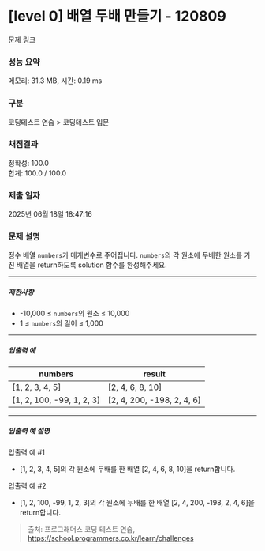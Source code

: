 # [level 0] 배열 두배 만들기 - 120809 

[문제 링크](https://school.programmers.co.kr/learn/courses/30/lessons/120809) 

### 성능 요약

메모리: 31.3 MB, 시간: 0.19 ms

### 구분

코딩테스트 연습 > 코딩테스트 입문

### 채점결과

정확성: 100.0<br/>합계: 100.0 / 100.0

### 제출 일자

2025년 06월 18일 18:47:16

### 문제 설명

<p>정수 배열 <code>numbers</code>가 매개변수로 주어집니다. <code>numbers</code>의 각 원소에 두배한 원소를 가진 배열을 return하도록 solution 함수를 완성해주세요.</p>

<hr>

<h5>제한사항</h5>

<ul>
<li>-10,000 ≤ <code>numbers</code>의 원소 ≤ 10,000</li>
<li>1 ≤ <code>numbers</code>의 길이 ≤ 1,000</li>
</ul>

<hr>

<h5>입출력 예</h5>
<table class="table">
        <thead><tr>
<th>numbers</th>
<th>result</th>
</tr>
</thead>
        <tbody><tr>
<td>[1, 2, 3, 4, 5]</td>
<td>[2, 4, 6, 8, 10]</td>
</tr>
<tr>
<td>[1, 2, 100, -99, 1, 2, 3]</td>
<td>[2, 4, 200, -198, 2, 4, 6]</td>
</tr>
</tbody>
      </table>
<hr>

<h5>입출력 예 설명</h5>

<p>입출력 예 #1</p>

<ul>
<li>[1, 2, 3, 4, 5]의 각 원소에 두배를 한 배열 [2, 4, 6, 8, 10]을 return합니다.</li>
</ul>

<p>입출력 예 #2</p>

<ul>
<li>[1, 2, 100, -99, 1, 2, 3]의 각 원소에 두배를 한 배열 [2, 4, 200, -198, 2, 4, 6]을 return합니다.</li>
</ul>


> 출처: 프로그래머스 코딩 테스트 연습, https://school.programmers.co.kr/learn/challenges